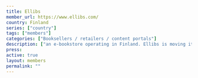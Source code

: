 ```yaml
---
title: Ellibs
member_url: https://www.ellibs.com/
country: Finland
series: ["country"] 
tags: ["members"]
categories: ["Booksellers / retailers / content portals"]
description: ["an e-bookstore operating in Finland. Ellibs is moving its solution to LCP."]
press:
active: true
layout: members 
permalink: ""
---
```

